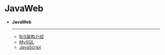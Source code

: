 # JavaWeb

<div class="grid cards" markdown>

-   **JavaWeb**

    ---
    - [B/S架构介绍](BS架构介绍.md)
    - [MySQL](MySQL.md)
    - [JavaScript](JavaScript.md)
    
</div>